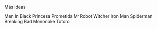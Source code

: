 Más ideas

Men In Black
Princesa Prometida
Mr Robot
Witcher
Iron Man
Spiderman
Breaking Bad
Mononoke
Totoro
